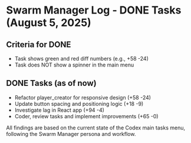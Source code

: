 # Swarm Manager Log - DONE Tasks (August 5, 2025)

## Criteria for DONE
- Task shows green and red diff numbers (e.g., +58 -24)
- Task does NOT show a spinner in the main menu

## DONE Tasks (as of now)
- Refactor player_creator for responsive design (+58 -24)
- Update button spacing and positioning logic (+18 -9)
- Investigate lag in React app (+94 -4)
- Coder, review tasks and implement improvements (+65 -0)

All findings are based on the current state of the Codex main tasks menu, following the Swarm Manager persona and workflow.
